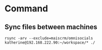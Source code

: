 # Command

## Sync files between machines

`rsync -arv --exclude=maiscrm/omnisocials katherine@192.168.222.90:~/workspace/* ./`